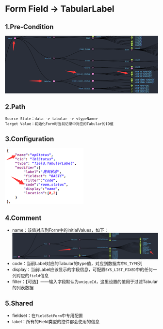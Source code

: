 # Form Field -> TabularLabel

## 1.Pre-Condition

![CFG](img/2.001.png)

## 2.Path

	Source State：data -> tabular -> <typeName>
	Target Value：初始化Form时当前记录中对应的Tabular的ID值

## 3.Configuration

![CFG](img/2.002.png)

## 4.Comment

* name：该值对应到Form中的initialValues，如下：<br/>
![CFG](img/2.003.png)
* code：当前Label对应的Tabular的type值，对应到数据库中`S_TYPE`列
* display：当前Label应该显示的字段信息，可配置`SYS_LIST_FIXED`中的任何一列对应的`field`信息
* filter：【可选】——输入字段默认为`uniqueId`，这里设置的值用于过滤Tabular的列表数据

## 5.Shared

* fieldset：在`FieldSetForm`中专用配置
* label：所有的Field类型的控件都会使用的信息